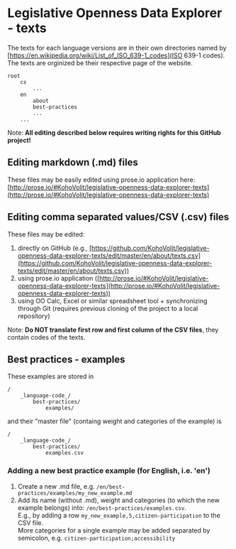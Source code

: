 # Legislative Openness Data Explorer - texts
The texts for each language versions are in their own directories named by [https://en.wikipedia.org/wiki/List_of_ISO_639-1_codes](ISO 639-1 codes). The texts are orginized be their respective page of the website.

	root
    	cs
        	...
        en
        	about
            best-practices
            ...
        ...

Note: **All editing described below requires writing rights for this GitHub project!**

## Editing markdown (.md) files
These files may be easily edited using prose.io application here: [http://prose.io/#KohoVolit/legislative-openness-data-explorer-texts](http://prose.io/#KohoVolit/legislative-openness-data-explorer-texts)

## Editing comma separated values/CSV (.csv) files
These files may be edited:
1. directly on GitHub (e.g., [https://github.com/KohoVolit/legislative-openness-data-explorer-texts/edit/master/en/about/texts.csv](https://github.com/KohoVolit/legislative-openness-data-explorer-texts/edit/master/en/about/texts.csv))
2. using prose.io application ([http://prose.io/#KohoVolit/legislative-openness-data-explorer-texts](http://prose.io/#KohoVolit/legislative-openness-data-explorer-texts))
3. using OO Calc, Excel or similar spreadsheet tool + synchronizing through Git (requires previous cloning of the project to a local repository)

Note: **Do NOT translate first row and first column of the CSV files**, they contain codes of the texts.

## Best practices - examples
These examples are stored in
	
    /
    	_language-code_/
        	best-practices/
        		examples/
            
and their "master file" (containg weight and categories of the example) is

	/
    	_language-code_/
        	best-practices/
            	examples.csv

### Adding a new best practice example (for English, i.e. 'en')
1. Create a new .md file, e.g. `/en/best-practices/examples/my_new_example.md`
2. Add its name (without .md), weight and categories (to which the new example belongs) into: `/en/best-practices/examples.csv`.  
E.g., by adding a row `my_new_example,5,citizen-participation` to the CSV file.  
More categories for a single example may be added separated by semicolon, e.g. `citizen-participation;accessibility`



            	
